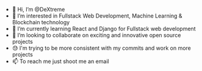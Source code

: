 - 👋 Hi, I’m @DeXtreme
- 👀 I’m interested in Fullstack Web Development, Machine Learning & Blockchain technology
- 🌱 I’m currently learning React and Django for Fullstack web development
- 💞️ I’m looking to collaborate on exciting and innovative open source projects
- 😓 I'm trying to be more consistent with my commits and work on more projects
- 📫 To reach me just shoot me an email

<!---
DeXtreme/DeXtreme is a ✨ special ✨ repository because its `README.md` (this file) appears on your GitHub profile.
You can click the Preview link to take a look at your changes.
--->
